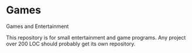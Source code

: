 # Games
Games and Entertainment

This repository is for small entertainment and game programs. Any project over 200 LOC should probably get its own repository.
